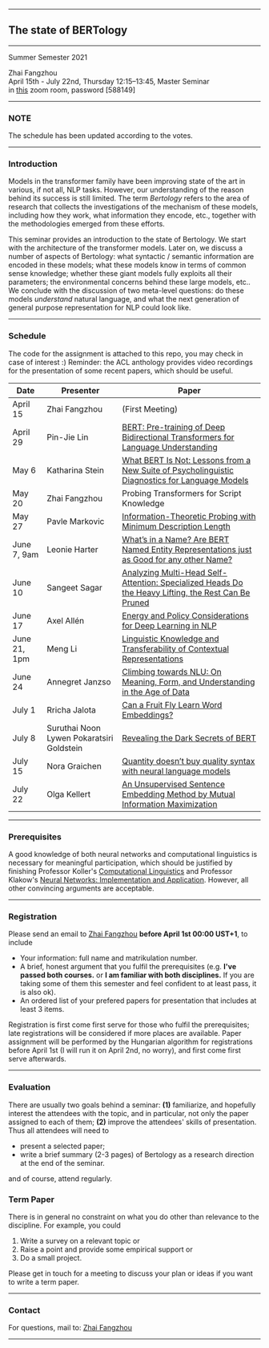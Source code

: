 
---------
## The state of BERTology
---
Summer Semester 2021<br/>
<!--- [Prof. Dr. Alexander Koller](http://www.coli.uni-saarland.de/~koller/)<br/> -->
Zhai Fangzhou <br/>
April 15th - July 22nd, Thursday 12:15–13:45, Master Seminar<br/>
in [this](https://zoom.us/s/3679328022?pwd=TkYzSk5nNDdudCtPNnExUHVXTlEzQT09) zoom room, password [588149] <br/>

---
### NOTE 
The schedule has been updated according to the votes.


---
### Introduction
Models in the transformer family have been improving state of the art in various, if not all, NLP tasks. However, our understanding of the reason behind its success is still limited. The term _Bertology_ refers to the area of research that collects the investigations of the mechanism of these models, including how they work, what information they encode, etc., together with the methodologies emerged from these efforts.

This seminar provides an introduction to the state of Bertology. We start with the architecture of the transformer models. Later on, we discuss a number of aspects of Bertology: what syntactic / semantic information are encoded in these models; what these models know in terms of common sense knowledge; whether these giant models fully exploits all their parameters; the environmental concerns behind these large models, etc.. We conclude with the discussion of two meta-level questions: do these models _understand_ natural language, and what the next generation of general purpose representation for NLP could look like.

---
### Schedule
The code for the assignment is attached to this repo, you may check in case of interest :)
Reminder: the ACL anthology provides video recordings for the presentation of some recent papers, which should be useful.

|Date |Presenter|Paper|
|---  |---      |---|
|April 15|Zhai Fangzhou|(First Meeting)|
|April 29|Pin-Jie Lin| [BERT: Pre-training of Deep Bidirectional Transformers for Language Understanding](https://www.aclweb.org/anthology/N19-1423/)|
|May 6|Katharina Stein| [What BERT Is Not: Lessons from a New Suite of Psycholinguistic Diagnostics for Language Models](https://www.aclweb.org/anthology/2020.tacl-1.3/)|
|May 20|Zhai Fangzhou| Probing Transformers for Script Knowledge|
|May 27|Pavle Markovic| [Information-Theoretic Probing with Minimum Description Length](https://www.aclweb.org/anthology/2020.emnlp-main.14.pdf)|
|June 7, 9am|Leonie Harter| [What’s in a Name? Are BERT Named Entity Representations just as Good for any other Name?](https://www.aclweb.org/anthology/2020.repl4nlp-1.24/)|
|June 10|Sangeet Sagar| [Analyzing Multi-Head Self-Attention: Specialized Heads Do the Heavy Lifting, the Rest Can Be Pruned](https://www.aclweb.org/anthology/P19-1580.pdf)|
|June 17|Axel Allén| [Energy and Policy Considerations for Deep Learning in NLP](https://www.aclweb.org/anthology/P19-1355/)|
|June 21, 1pm|Meng Li| [Linguistic Knowledge and Transferability of Contextual Representations](https://www.aclweb.org/anthology/N19-1112/)|
|June 24|Annegret Janzso| [Climbing towards NLU: On Meaning, Form, and Understanding in the Age of Data](https://www.aclweb.org/anthology/2020.acl-main.463/)|
|July 1|Rricha Jalota| [Can a Fruit Fly Learn Word Embeddings?](https://openreview.net/forum?id=xfmSoxdxFCG)|
|July 8|Suruthai Noon Lywen Pokaratsiri Goldstein| [Revealing the Dark Secrets of BERT](https://www.aclweb.org/anthology/D19-1445/)|
|July 15|Nora Graichen|[Quantity doesn’t buy quality syntax with neural language models](https://www.aclweb.org/anthology/D19-1592.pdf)|
|July 22|Olga Kellert|[An Unsupervised Sentence Embedding Method by Mutual Information Maximization](https://www.aclweb.org/anthology/2020.emnlp-main.124/)|

---



### Prerequisites
A good knowledge of both neural networks and computational linguistics is necessary for meaningful participation, which should be justified by finishing Professor Koller's [Computational Linguistics](https://coli-saar.github.io/cl20/) and Professor Klakow's [Neural Networks: Implementation and Application](https://teaching.lsv.uni-saarland.de/nnia/). However, all other convincing arguments are acceptable. 

---

### Registration
Please send an email to [Zhai Fangzhou](mailto:thearkforyou@gmail.com) **before April 1st 00:00 UST+1**, to include
- Your information: full name and matrikulation number.
- A brief, honest argument that you fulfil the prerequisites (e.g. **I've passed both courses.** or **I am familiar with both disciplines.** If you are taking some of them this semester and feel confident to at least pass, it is also ok).
- An ordered list of your prefered papers for presentation that includes at least 3 items. 

Registration is first come first serve for those who fulfil the prerequisites; late registrations will be considered if more places are available. Paper assignment will be performed by the Hungarian algorithm for registrations before April 1st (I will run it on April 2nd, no worry), and first come first serve afterwards.


---


### Evaluation
There are usually two goals behind a seminar: **(1)** familiarize, and hopefully interest the attendees with the topic, and in particular, not only the paper assigned to each of them; **(2)** improve the attendees' skills of presentation. Thus all attendees will need to 

- present a selected paper;
- write a brief summary (2-3 pages) of Bertology as a research direction at the end of the seminar.

and of course, attend regularly.

### Term Paper
There is in general no constraint on what you do other than relevance to the discipline. For example, you could
1. Write a survey on a relevant topic or
2. Raise a point and provide some empirical support or
3. Do a small project.

Please get in touch for a meeting to discuss your plan or ideas if you want to write a term paper.

---

### Contact
For questions, mail to: [Zhai Fangzhou](mailto:thearkforyou@gmail.com)

---
